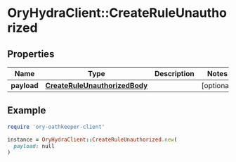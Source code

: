 # OryHydraClient::CreateRuleUnauthorized

## Properties

| Name | Type | Description | Notes |
| ---- | ---- | ----------- | ----- |
| **payload** | [**CreateRuleUnauthorizedBody**](CreateRuleUnauthorizedBody.md) |  | [optional] |

## Example

```ruby
require 'ory-oathkeeper-client'

instance = OryHydraClient::CreateRuleUnauthorized.new(
  payload: null
)
```

